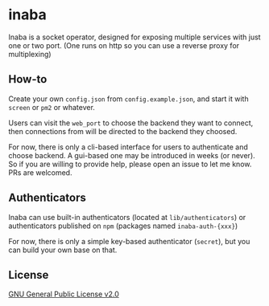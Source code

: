 # inaba
Inaba is a socket operator, designed for exposing multiple services with just one or two port. 
(One runs on http so you can use a reverse proxy for multiplexing)

## How-to
Create your own `config.json` from `config.example.json`, and start it with `screen` or `pm2` or whatever.

Users can visit the `web_port` to choose the backend they want to connect, then connections from will be 
directed to the backend they choosed.

For now, there is only a cli-based interface for users to authenticate and choose backend. A gui-based one 
may be introduced in weeks (or never). So if you are willing to provide help, please open an issue to let me
know. PRs are welcomed.

## Authenticators
Inaba can use built-in authenticators (located at `lib/authenticators`) or authenticators published on `npm` 
(packages named `inaba-auth-{xxx}`)

For now, there is only a simple key-based authenticator (`secret`), but you can build your own base on that.

## License
[GNU General Public License v2.0](LICENSE)
